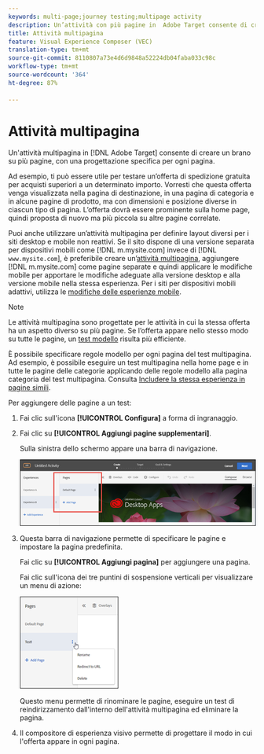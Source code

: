 ```yaml
---
keywords: multi-page;journey testing;multipage activity
description: Un’attività con più pagine in  Adobe Target consente di creare un brano su più pagine, con una progettazione specifica per ogni pagina.
title: Attività multipagina
feature: Visual Experience Composer (VEC)
translation-type: tm+mt
source-git-commit: 8110807a73e4d6d9848a52224db04faba033c98c
workflow-type: tm+mt
source-wordcount: '364'
ht-degree: 87%

---
```



# Attività multipagina

Un&#39;attività multipagina in [!DNL Adobe Target] consente di creare un brano su più pagine, con una progettazione specifica per ogni pagina.

Ad esempio, ti può essere utile per testare un’offerta di spedizione gratuita per acquisti superiori a un determinato importo. Vorresti che questa offerta venga visualizzata nella pagina di destinazione, in una pagina di categoria e in alcune pagine di prodotto, ma con dimensioni e posizione diverse in ciascun tipo di pagina. L’offerta dovrà essere prominente sulla home page, quindi proposta di nuovo ma più piccola su altre pagine correlate.

Puoi anche utilizzare un’attività multipagina per definire layout diversi per i siti desktop e mobile non reattivi. Se il sito dispone di una versione separata per dispositivi mobili come [!DNL m.mysite.com] invece di [!DNL `www.mysite.com`], è preferibile creare un’[attività multipagina](/help/c-experiences/c-visual-experience-composer/multipage-activity.md#concept_277E096063E14813AC5D8EDFA1D2ED48), aggiungere [!DNL m.mysite.com] come pagine separate e quindi applicare le modifiche mobile per apportare le modifiche adeguate alla versione desktop e alla versione mobile nella stessa esperienza. Per i siti per dispositivi mobili adattivi, utilizza le [modifiche delle esperienze mobile](/help/c-experiences/c-visual-experience-composer/mobile-viewports.md#concept_8E45527C4ABC41D59AA3553BEDC76FA5).

>[!NOTE]
>
>Le attività multipagina sono progettate per le attività in cui la stessa offerta ha un aspetto diverso su più pagine. Se l’offerta appare nello stesso modo su tutte le pagine, un [test modello](/help/c-experiences/c-visual-experience-composer/temtest.md#task_2539D51A18044F82B0D9895636546781) risulta più efficiente.

È possibile specificare regole modello per ogni pagina del test multipagina. Ad esempio, è possibile eseguire un test multipagina nella home page e in tutte le pagine delle categorie applicando delle regole modello alla pagina categoria del test multipagina. Consulta [Includere la stessa esperienza in pagine simili](/help/c-experiences/c-visual-experience-composer/temtest.md#task_2539D51A18044F82B0D9895636546781).

Per aggiungere delle pagine a un test:

1. Fai clic sull&#39;icona **[!UICONTROL Configura]** a forma di ingranaggio.
1. Fai clic su **[!UICONTROL Aggiungi pagine supplementari]**.

   Sulla sinistra dello schermo appare una barra di navigazione.

   ![](assets/multipage_nav.png)

1. Questa barra di navigazione permette di specificare le pagine e impostare la pagina predefinita.

   Fai clic su **[!UICONTROL Aggiungi pagina]** per aggiungere una pagina.

   Fai clic sull&#39;icona dei tre puntini di sospensione verticali per visualizzare un menu di azione:

   ![](assets/multipage_menu.png)

   Questo menu permette di rinominare le pagine, eseguire un test di reindirizzamento dall&#39;interno dell&#39;attività multipagina ed eliminare la pagina.

1. Il compositore di esperienza visivo permette di progettare il modo in cui l&#39;offerta appare in ogni pagina.

